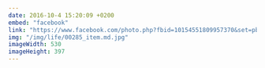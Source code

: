 ```yaml
---
date: 2016-10-4 15:20:09 +0200
embed: "facebook"
link: "https://www.facebook.com/photo.php?fbid=10154551809957370&set=pb.836997369.-2207520000.1491385050.&type=3&theater"
img: "/img/life/00285_item.md.jpg"
imageWidth: 530
imageHeight: 397
---
```

